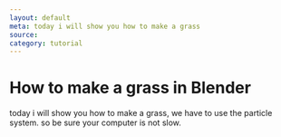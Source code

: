 ```yaml
---
layout: default
meta: today i will show you how to make a grass
source:
category: tutorial
---
```


# How to make a grass in Blender
today i will show you how to make a grass, we have to use the particle system. so be sure your computer is not slow.